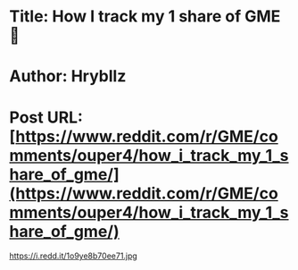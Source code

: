 # Title: How I track my 1 share of GME 🙂
# Author: Hrybllz
# Post URL: [https://www.reddit.com/r/GME/comments/ouper4/how_i_track_my_1_share_of_gme/](https://www.reddit.com/r/GME/comments/ouper4/how_i_track_my_1_share_of_gme/)


https://i.redd.it/1o9ye8b70ee71.jpg